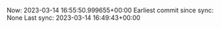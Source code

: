 Now: 2023-03-14 16:55:50.999655+00:00 Earliest commit since sync: None Last sync: 2023-03-14 16:49:43+00:00
